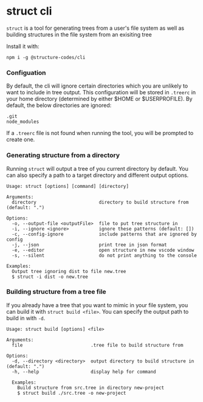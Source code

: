 # struct cli
`struct` is a tool for generating trees from a user's file system as well as building structures in the file system from an exisiting tree

Install it with:
```
npm i -g @structure-codes/cli
```

### Configuation
By default, the cli will ignore certain directories which you are unlikely to want to include in tree output. This configuration will be stored in `.treerc` in your home directory (determined by either $HOME or $USERPROFILE). By default, the below directories are ignored:
```
.git
node_modules
```
If a `.treerc` file is not found when running the tool, you will be prompted to create one.
### Generating structure from a directory
Running `struct` will output a tree of you current directory by default. You can also specify a path to a target directory and different output options.
```
Usage: struct [options] [command] [directory]

Arguments:
  directory                       directory to build structure from (default: ".")

Options:
  -o, --output-file <outputFile>  file to put tree structure in
  -i, --ignore <ignore>           ignore these patterns (default: [])
  -c, --config-ignore             include patterns that are ignored by config
  -j, --json                      print tree in json format
  -e, --editor                    open structure in new vscode window
  -s, --silent                    do not print anything to the console

Examples:
  Output tree ignoring dist to file new.tree
  $ struct -i dist -o new.tree
```

### Building structure from a tree file
If you already have a tree that you want to mimic in your file system, you can build it with `struct build <file>`. You can specify the output path to build in with `-d`.

```
Usage: struct build [options] <file>

Arguments:
  file                         .tree file to build structure from

Options:
  -d, --directory <directory>  output directory to build structure in (default: ".")
  -h, --help                   display help for command

  Examples:    
    Build structure from src.tree in directory new-project
    $ struct build ./src.tree -o new-project
```